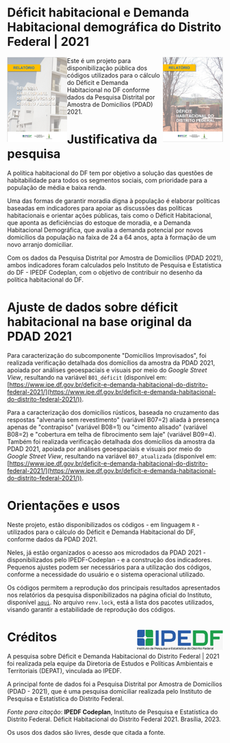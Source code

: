 # Déficit habitacional e Demanda Habitacional demográfica do Distrito Federal | 2021

<img align="right" src="images/capa-deficit.PNG" alt="logo" width="140"> 
<img align="left" src="images/capa-demanda.PNG" alt="logo-demanda" width="140"> 


Este é um projeto para disponibilização pública dos códigos utilizados para o cálculo do Déficit e Demanda Habitacional no DF conforme dados da Pesquisa Distrital por Amostra de Domicílios (PDAD) 2021.

# Justificativa da pesquisa

A política habitacional do DF tem por objetivo a solução das questões de habitabilidade para todos os segmentos sociais, com prioridade para a população de média e baixa renda.


Uma das formas de garantir moradia digna à população é elaborar políticas baseadas em indicadores para apoiar as discussões das políticas habitacionais e orientar ações públicas, tais como o Déficit Habitacional, que aponta as deficiências do estoque de moradia, e a Demanda Habitacional Demográfica, que avalia a demanda potencial por novos domicílios da população na faixa de 24 a 64 anos, apta à formação de um novo arranjo domiciliar.


Com os dados da Pesquisa Distrital por Amostra de Domicílios (PDAD 2021), ambos indicadores foram calculados pelo Instituto de Pesquisa e Estatística do DF - IPEDF Codeplan, com o objetivo de contribuir no desenho da política habitacional do DF.

# Ajuste de dados sobre déficit habitacional na base original da PDAD 2021

Para caracterização do subcomponente "Domicílios Improvisados", foi realizada verificação detalhada dos domicílios da amostra da PDAD 2021, apoiada por análises geoespaciais e visuais por meio do *Google Street View*, resultando na variável `B01_déficit` (disponível em: [https://www.ipe.df.gov.br/deficit-e-demanda-habitacional-do-distrito-federal-2021/](https://www.ipe.df.gov.br/deficit-e-demanda-habitacional-do-distrito-federal-2021/)).

Para a caracterização dos domicílios rústicos, baseada no cruzamento das respostas "alvenaria sem revestimento" (variável B07=2) aliada à presença apenas de "contrapiso" (variável B08=1) ou "cimento alisado" (variável B08=2) e "cobertura em telha de fibrocimento sem laje" (variável B09=4). Também foi realizada verificação detalhada dos domicílios da amostra da PDAD 2021, apoiada por análises geoespaciais e visuais por meio do *Google Street View*, resultando na variável `B07_atualizada` (disponível em: [https://www.ipe.df.gov.br/deficit-e-demanda-habitacional-do-distrito-federal-2021/](https://www.ipe.df.gov.br/deficit-e-demanda-habitacional-do-distrito-federal-2021/)).


# Orientações e usos

Neste projeto, estão disponibilizados os códigos - em linguagem `R` - utilizados para o cálculo do Déficit e Demanda Habitacional do DF, conforme dados da PDAD 2021.

Neles, já estão organizados o acesso aos microdados da PDAD 2021 - disponibilizados pelo IPEDF-Codeplan - e a construção dos indicadores. Pequenos ajustes podem ser necessários para a utilização dos códigos, conforme a necessidade do usuário e o sistema operacional utilizado.

Os códigos permitem a reprodução dos principais resultados apresentados nos relatórios da pesquisa disponibilizados na página oficial do Instituto, disponível [`aqui`](https://www.ipe.df.gov.br/deficit-e-demanda-habitacional-do-distrito-federal-2021/). No arquivo `renv.lock`, está a lista dos pacotes utilizados, visando garantir a estabilidade de reprodução dos códigos.


# Créditos <img align="right" src="images/logo-colorida.jpeg" alt="ipedf" width="200">

A pesquisa sobre Déficit e Demanda Habitacional do Distrito Federal | 2021 foi realizada pela equipe da Diretoria de Estudos e Políticas Ambientais e Territoriais (DEPAT), vinculada ao IPEDF.

A principal fonte de dados foi a Pesquisa Distrital por Amostra de Domicílios (PDAD - 2021), que é uma pesquisa domiciliar realizada pelo Instituto de Pesquisa e Estatística do Distrito Federal.

*Fonte para citação*: **IPEDF Codeplan**, Instituto de Pesquisa e Estatística do Distrito Federal. Déficit Habitacional do Distrito Federal 2021. Brasília, 2023.

Os usos dos dados são livres, desde que citada a fonte.
